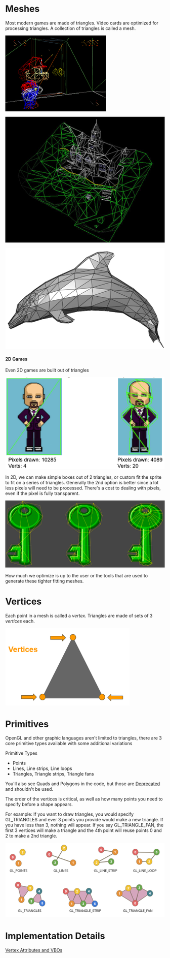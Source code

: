 
# Meshes

Most modern games are made of triangles.
Video cards are optimized for processing triangles.
A collection of triangles is called a mesh.

![Mario64](../Images/Mario64.webp)

![Mario64Castle](../Images/Mario64Castle.png)

![DolphinWireframe](../Images/DolphinWireframe.png)

#### 2D Games
Even 2D games are built out of triangles

![2DSpriteMeshWireframes](../Images/2DSpriteMeshWireframes.png)

In 2D, we can make simple boxes out of 2 triangles, or custom fit the sprite to fit on a series of triangles. Generally the 2nd option is better since a lot less pixels will need to be processed. There's a cost to dealing with pixels, even if the pixel is fully transparent.

![2DSpriteMeshWireframesExample2](../Images/2DSpriteMeshWireframesExample2.png)

How much we optimize is up to the user or the tools that are used to generate these tighter fitting meshes.

# Vertices

Each point in a mesh is called a *vertex*. Triangles are made of sets of 3 *vertices* each.

![TriangleWithVertices](../Images/TriangleWithVertices.png)

# Primitives

OpenGL and other graphic languages aren't limited to triangles, there are 3 core primitive types available with some additional variations  

Primitive Types
- Points    
- Lines, Line strips, Line loops    
- Triangles, Triangle strips, Triangle fans

You'll also see Quads and Polygons in the code, but those are [Deprecated](Deprecated) and shouldn't be used.

The order of the vertices is critical, as well as how many points you need to specify before a shape appears.

For example:
If you want to draw triangles, you would specify GL_TRIANGLES and ever 3 points you provide would make a new triangle. If you have less than 3, nothing will appear.
If you say GL_TRIANGLE_FAN, the first 3 vertices will make a triangle and the 4th point will reuse points 0 and 2 to make a 2nd triangle.

![PrimitiveTypes](../Images/PrimitiveTypes.png)

# Implementation Details

[Vertex Attributes and VBOs](Vertex%20Attributes%20and%20VBOs.md)
